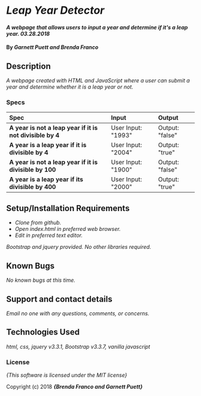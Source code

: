 
# _Leap Year Detector_

#### _A webpage that allows users to input a year and determine if it's a leap year. 03.28.2018_

#### By _**Garnett Puett and Brenda Franco**_

## Description

_A webpage created with HTML and JavaScript where a user can submit a year and determine whether it is a leap year or not._

### Specs
| Spec | Input | Output |
| :------------    | :--------------- | :-------------- |
| **A year is not a leap year if it is not divisible by 4** | User Input: "1993" | Output: "false" |
| **A year is a leap year if it is divisible by 4** | User Input: "2004" | Output: "true" |
| **A year is not a leap year if it is divisible by 100** | User Input: "1900" | Output: "false" |
| **A year is a leap year if its divisible by 400** | User Input: "2000" | Output: "true" |

## Setup/Installation Requirements

* _Clone from github._
* _Open index.html in preferred web browser._
* _Edit in preferred text editor._


_Bootstrap and jquery provided. No other libraries  required._

## Known Bugs

_No known bugs at this time._

## Support and contact details

_Email no one with any questions, comments, or concerns._

## Technologies Used

_html, css, jquery v3.3.1, Bootstrap v3.3.7, vanilla javascript_

### License

*{This software is licensed under the MIT license}*

Copyright (c) 2018 **_{Brenda Franco and Garnett Puett}_**
